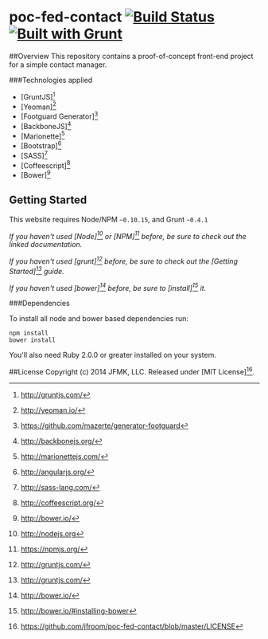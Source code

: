 # poc-fed-contact [![Build Status](https://travis-ci.org/jfroom/poc-fed-contact.png)](https://travis-ci.org/jfroom/poc-fed-contact) [![Built with Grunt](https://cdn.gruntjs.com/builtwith.png)](http://gruntjs.com/)


##Overview
This repository contains a proof-of-concept front-end project for a simple contact manager.

###Technologies applied
- [GruntJS][^grunt]
- [Yeoman][^yeoman]
- [Footguard Generator][^footguard]
- [BackboneJS][^backbone]
- [Marionette][^marionette]
- [Bootstrap][^bootstrap]
- [SASS][^sass]
- [Coffeescript][^coffeescript]
- [Bower][^bower]

[^yeoman]: http://yeoman.io/
[^grunt]: http://gruntjs.com/
[^handlebars]: http://handlebarsjs.com/
[^bootstrap]: http://angularjs.org/
[^sass]: http://sass-lang.com/
[^coffeescript]: http://coffeescript.org/
[^bower]: http://bower.io/
[^karma]: http://karma-runner.github.io/
[^protractor]: https://github.com/angular/protractor
[^jenkins]: http://jenkins-ci.org/
[^bootstrap]: http://getbooktstrap/
[^sauce]: https://saucelabs.com/
[^travis]: https://travis-ci.org/
[^plato]: https://github.com/es-analysis/plato
[^backbone]: http://backbonejs.org/
[^marionette]: http://marionettejs.com/
[^footguard]: https://github.com/mazerte/generator-footguard


## Getting Started

This website requires Node/NPM `~0.10.15`, and Grunt `~0.4.1`

_If you haven't used [Node][^node] or [NPM][^npm] before, be sure to check out the linked documentation._

_If you haven't used [grunt][^grunt] before, be sure to check out the [Getting Started][^gruntstart] guide._

_If you haven't used [bower][^bower] before, be sure to [install][^bowerstart] it._

[^node]: http://nodejs.org
[^npm]: https://npmjs.org/
[^gruntstart]: http://gruntjs.com/
[^bower]: http://bower.io
[^bowerstart]: http://bower.io/#installing-bower

###Dependencies

To install all node and bower based dependencies run:
```
npm install
bower install
```

You'll also need Ruby 2.0.0 or greater installed on your system.

##License
Copyright (c) 2014 JFMK, LLC. Released under [MIT License][^license].
[^license]: https://github.com/jfroom/poc-fed-contact/blob/master/LICENSE
